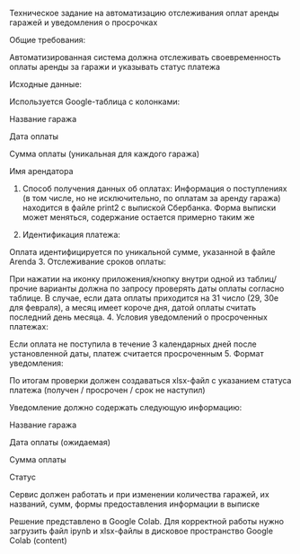 Техническое задание на автоматизацию отслеживания оплат аренды гаражей и уведомления о просрочках

Общие требования:

Автоматизированная система должна отслеживать своевременность оплаты аренды за гаражи и указывать статус платежа

Исходные данные:

Используется Google-таблица с колонками:

Название гаража

Дата оплаты

Сумма оплаты (уникальная для каждого гаража)

Имя арендатора

1. Способ получения данных об оплатах: Информация о поступлениях (в том числе, но не исключительно, по оплатам за аренду гаража) находится в файле print2 c выпиской Сбербанка. Форма выписки может меняться, содержание остается примерно таким же

2. Идентификация платежа:

Оплата идентифицируется по уникальной сумме, указанной в файле Arenda
3. Отслеживание сроков оплаты:

При нажатии на иконку приложения/кнопку внутри одной из таблиц/прочие варианты должна по запросу проверять даты оплаты согласно таблице.
В случае, если дата оплаты приходится на 31 число (29, 30е для февраля), а месяц имеет короче дня, датой оплаты считать последний день месяца.
4. Условия уведомлений о просроченных платежах:

Если оплата не поступила в течение 3 календарных дней после установленной даты, платеж считается просроченным
5. Формат уведомления:

По итогам проверки должен создаваться xlsx-файл с указанием статуса платежа (получен / просрочен / срок не наступил)

Уведомление должно содержать следующую информацию:

Название гаража

Дата оплаты (ожидаемая)

Сумма оплаты

Статус

Сервис должен работать и при изменении количества гаражей, их названий, сумм, формы предоставления информации в выписке

Решение представлено в Google Colab. Для корректной работы нужно загрузить файл ipynb и xlsx-файлы в дисковое пространство Google Colab (content)
